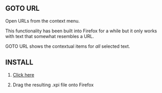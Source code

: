GOTO URL
--------

Open URLs from the context menu.

This functionality has been built into Firefox for a while
but it only works with text that somewhat resembles a URL.

GOTO URL shows the contextual items for *all* selected text.


INSTALL
-------

1. [Click here][latest]

2. Drag the resulting .xpi file onto Firefox

[latest]: https://github.com/djl/gotourl/raw/master/builds/gotourl-latest.xpi
